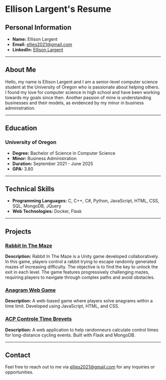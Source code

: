 # Ellison Largent's Resume

## Personal Information

- **Name:** Ellison Largent
- **Email:** [ellies2021@gmail.com](mailto:ellies2021@gmail.com)
- **LinkedIn:** [Ellison Largent](www.linkedin.com/in/ellisonschillinglargent)

---

## About Me

Hello, my name is Ellison Largent and I am a senior-level computer science student at the University of Oregon who is passionate about helping others. I found my love for computer science in high school and have been working towards my goals since then. Another passion of mine is understanding businesses and their models, as evidenced by my minor in business administration. 

---

## Education

### University of Oregon
- **Degree:** Bachelor of Science in Computer Science
- **Minor:** Business Administration
- **Duration:** September 2021 - June 2025
- **GPA:** 3.80

---

## Technical Skills

- **Programming Languages:** C, C++, C#, Python, JavaScript, HTML, CSS, SQL, MongoDB, JQuery
- **Web Technologies:** Docker, Flask

---

## Projects

### [Rabbit In The Maze](https://github.com/Ellison-Schilling/RabbitInTheMaze)
**Description:** Rabbit In The Maze is a Unity game developed collaboratively. In this game, players control a rabbit trying to escape randomly generated mazes of increasing difficulty. The objective is to find the key to unlock the exit in each level. The game features progressively challenging mazes, requiring players to navigate through complex paths and avoid obstacles.

### [Anagram Web Game](https://github.com/Ellison-Schilling/AnagramWebGame)
**Description:** A web-based game where players solve anagrams within a time limit. Developed using JavaScript, HTML, and CSS.

### [ACP Controle Time Brevets](https://github.com/Ellison-Schilling/ACPControleTimes)
**Description:** A web application to help randonneurs calculate control times for long-distance cycling events. Built with Flask and MongoDB.

---

## Contact

Feel free to reach out to me via [ellies2021@gmail.com](mailto:ellies2021@gmail.com) for any inquiries or opportunities.
